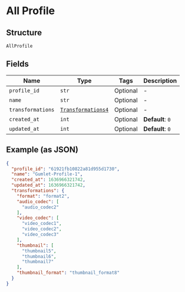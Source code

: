 
# All Profile

## Structure

`AllProfile`

## Fields

| Name | Type | Tags | Description |
|  --- | --- | --- | --- |
| `profile_id` | `str` | Optional | - |
| `name` | `str` | Optional | - |
| `transformations` | [`Transformations4`](../../doc/models/transformations-4.md) | Optional | - |
| `created_at` | `int` | Optional | **Default**: `0` |
| `updated_at` | `int` | Optional | **Default**: `0` |

## Example (as JSON)

```json
{
  "profile_id": "61921fb10822a81d955d1730",
  "name": "Gumlet-Profile-1",
  "created_at": 1636966321742,
  "updated_at": 1636966321742,
  "transformations": {
    "format": "format2",
    "audio_codec": [
      "audio_codec2"
    ],
    "video_codec": [
      "video_codec1",
      "video_codec2",
      "video_codec3"
    ],
    "thumbnail": [
      "thumbnail5",
      "thumbnail6",
      "thumbnail7"
    ],
    "thumbnail_format": "thumbnail_format8"
  }
}
```


